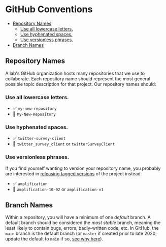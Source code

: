 # GitHub Conventions

<!-- toc -->

- [Repository Names](#repository-names)
  * [Use all lowercase letters.](#use-all-lowercase-letters)
  * [Use hyphenated spaces.](#use-hyphenated-spaces)
  * [Use versionless phrases.](#use-versionless-phrases)
- [Branch Names](#branch-names)

<!-- tocstop -->

## Repository Names

A lab's GitHub organization hosts many repositories that we use to collaborate. Each
repository name should represent the most general possible topic description for that
project. Our repository names should:

### Use all lowercase letters.

- :white_check_mark: `my-new-repository`
- :no_entry_sign: `My-New-Repository`

### Use hyphenated spaces.

- :white_check_mark: `twitter-survey-client`
- :no_entry_sign: `twitter_survey_client` or `twitterSurveyClient`

### Use versionless phrases.

If you find yourself wanting to version your repository name, you
probably are interested in [releasing tagged versions](https://docs.github.com/en/github/administering-a-repository/managing-releases-in-a-repository)
of the project instead.

- :white_check_mark: `amplification`
- :no_entry_sign: `amplification-10-02` or `amplification-v1`

## Branch Names

Within a repository, you will have a minimum of one _default_ branch. A default
branch should be considered the _most stable_ branch, meaning the least likely to
contain bugs, errors, badly-written code, etc. In GitHub, the `main` branch is
the default branch (or `master` if created prior to late 2020; update the default
to `main` if so, [see why here](https://github.com/github/renaming)).
